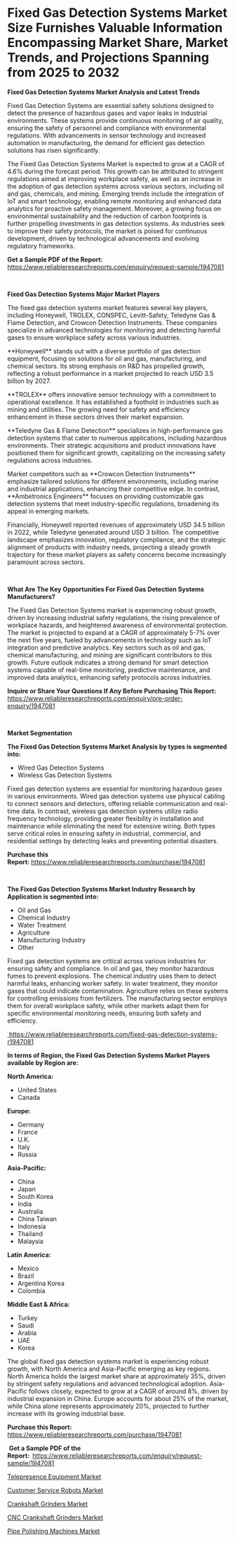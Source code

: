 <p><h1>Fixed Gas Detection Systems Market Size Furnishes Valuable Information Encompassing Market Share, Market Trends, and Projections Spanning from 2025 to 2032</h1></p><p><strong>Fixed Gas Detection Systems Market Analysis and Latest Trends</strong></p>
<p><p>Fixed Gas Detection Systems are essential safety solutions designed to detect the presence of hazardous gases and vapor leaks in industrial environments. These systems provide continuous monitoring of air quality, ensuring the safety of personnel and compliance with environmental regulations. With advancements in sensor technology and increased automation in manufacturing, the demand for efficient gas detection solutions has risen significantly.</p><p>The Fixed Gas Detection Systems Market is expected to grow at a CAGR of 4.6% during the forecast period. This growth can be attributed to stringent regulations aimed at improving workplace safety, as well as an increase in the adoption of gas detection systems across various sectors, including oil and gas, chemicals, and mining. Emerging trends include the integration of IoT and smart technology, enabling remote monitoring and enhanced data analytics for proactive safety management. Moreover, a growing focus on environmental sustainability and the reduction of carbon footprints is further propelling investments in gas detection systems. As industries seek to improve their safety protocols, the market is poised for continuous development, driven by technological advancements and evolving regulatory frameworks.</p></p>
<p><strong>Get a Sample PDF of the Report:&nbsp;</strong> <a href="https://www.reliableresearchreports.com/enquiry/request-sample/1947081?utm_campaign=36&utm_medium=2&utm_source=Github&utm_content=ia&utm_term=16022025&utm_id=fixed-gas-detection-systems">https://www.reliableresearchreports.com/enquiry/request-sample/1947081</a></p>
<p>&nbsp;</p>
<p><strong>Fixed Gas Detection Systems Major Market Players</strong></p>
<p><p>The fixed gas detection systems market features several key players, including Honeywell, TROLEX, CONSPEC, Levitt-Safety, Teledyne Gas & Flame Detection, and Crowcon Detection Instruments. These companies specialize in advanced technologies for monitoring and detecting harmful gases to ensure workplace safety across various industries.</p><p>**Honeywell** stands out with a diverse portfolio of gas detection equipment, focusing on solutions for oil and gas, manufacturing, and chemical sectors. Its strong emphasis on R&D has propelled growth, reflecting a robust performance in a market projected to reach USD 3.5 billion by 2027.</p><p>**TROLEX** offers innovative sensor technology with a commitment to operational excellence. It has established a foothold in industries such as mining and utilities. The growing need for safety and efficiency enhancement in these sectors drives their market expansion.</p><p>**Teledyne Gas & Flame Detection** specializes in high-performance gas detection systems that cater to numerous applications, including hazardous environments. Their strategic acquisitions and product innovations have positioned them for significant growth, capitalizing on the increasing safety regulations across industries.</p><p>Market competitors such as **Crowcon Detection Instruments** emphasize tailored solutions for different environments, including marine and industrial applications, enhancing their competitive edge. In contrast, **Ambetronics Engineers** focuses on providing customizable gas detection systems that meet industry-specific regulations, broadening its appeal in emerging markets.</p><p>Financially, Honeywell reported revenues of approximately USD 34.5 billion in 2022, while Teledyne generated around USD 3 billion. The competitive landscape emphasizes innovation, regulatory compliance, and the strategic alignment of products with industry needs, projecting a steady growth trajectory for these market players as safety concerns become increasingly paramount across sectors.</p></p>
<p>&nbsp;</p>
<p><strong>What Are The Key Opportunities For Fixed Gas Detection Systems Manufacturers?</strong></p>
<p><p>The Fixed Gas Detection Systems market is experiencing robust growth, driven by increasing industrial safety regulations, the rising prevalence of workplace hazards, and heightened awareness of environmental protection. The market is projected to expand at a CAGR of approximately 5-7% over the next five years, fueled by advancements in technology such as IoT integration and predictive analytics. Key sectors such as oil and gas, chemical manufacturing, and mining are significant contributors to this growth. Future outlook indicates a strong demand for smart detection systems capable of real-time monitoring, predictive maintenance, and improved data analytics, enhancing safety protocols across industries.</p></p>
<p><strong>Inquire or Share Your Questions If Any Before Purchasing This Report:</strong> <a href="https://www.reliableresearchreports.com/enquiry/pre-order-enquiry/1947081?utm_campaign=36&utm_medium=2&utm_source=Github&utm_content=ia&utm_term=16022025&utm_id=fixed-gas-detection-systems">https://www.reliableresearchreports.com/enquiry/pre-order-enquiry/1947081</a></p>
<p>&nbsp;</p>
<p><strong>Market Segmentation</strong></p>
<p><strong>The Fixed Gas Detection Systems Market Analysis by types is segmented into:</strong></p>
<p><ul><li>Wired Gas Detection Systems</li><li>Wireless Gas Detection Systems</li></ul></p>
<p><p>Fixed gas detection systems are essential for monitoring hazardous gases in various environments. Wired gas detection systems use physical cabling to connect sensors and detectors, offering reliable communication and real-time data. In contrast, wireless gas detection systems utilize radio frequency technology, providing greater flexibility in installation and maintenance while eliminating the need for extensive wiring. Both types serve critical roles in ensuring safety in industrial, commercial, and residential settings by detecting leaks and preventing potential disasters.</p></p>
<p><strong>Purchase this Report:&nbsp;</strong><a href="https://www.reliableresearchreports.com/purchase/1947081?utm_campaign=36&utm_medium=2&utm_source=Github&utm_content=ia&utm_term=16022025&utm_id=fixed-gas-detection-systems">https://www.reliableresearchreports.com/purchase/1947081</a></p>
<p>&nbsp;</p>
<p><strong>The Fixed Gas Detection Systems Market Industry Research by Application is segmented into:</strong></p>
<p><ul><li>Oil and Gas</li><li>Chemical Industry</li><li>Water Treatment</li><li>Agriculture</li><li>Manufacturing Industry</li><li>Other</li></ul></p>
<p><p>Fixed gas detection systems are critical across various industries for ensuring safety and compliance. In oil and gas, they monitor hazardous fumes to prevent explosions. The chemical industry uses them to detect harmful leaks, enhancing worker safety. In water treatment, they monitor gases that could indicate contamination. Agriculture relies on these systems for controlling emissions from fertilizers. The manufacturing sector employs them for overall workplace safety, while other markets adapt them for specific environmental monitoring needs, ensuring both safety and efficiency.</p></p>
<p><a href="https://www.reliableresearchreports.com/fixed-gas-detection-systems-r1947081?utm_campaign=36&utm_medium=2&utm_source=Github&utm_content=ia&utm_term=16022025&utm_id=fixed-gas-detection-systems">&nbsp;https://www.reliableresearchreports.com/fixed-gas-detection-systems-r1947081</a></p>
<p><strong>In terms of Region, the Fixed Gas Detection Systems Market Players available by Region are:</strong></p>
<p>
    <p> <strong> North America: </strong>
        <ul>
            <li>United States</li>
            <li>Canada</li>
        </ul>
        </p> 
    <p> <strong> Europe: </strong>
        <ul>
            <li>Germany</li>
            <li>France</li>
            <li>U.K.</li>
            <li>Italy</li>
            <li>Russia</li>
        </ul>
        </p> 
    <p> <strong> Asia-Pacific: </strong>
        <ul>
            <li>China</li>
            <li>Japan</li>
            <li>South Korea</li>
            <li>India</li>
            <li>Australia</li>
            <li>China Taiwan</li>
            <li>Indonesia</li>
            <li>Thailand</li>
            <li>Malaysia</li>
        </ul>
        </p> 
    <p> <strong> Latin America: </strong>
        <ul>
            <li>Mexico</li>
            <li>Brazil</li>
            <li>Argentina Korea</li>
            <li>Colombia</li>
        </ul>
        </p> 
    <p> <strong> Middle East & Africa: </strong>
        <ul>
            <li>Turkey</li>
            <li>Saudi</li>
            <li>Arabia</li>
            <li>UAE</li>
            <li>Korea</li>
        </ul>
    </p>
    </p>
<p><p>The global fixed gas detection systems market is experiencing robust growth, with North America and Asia-Pacific emerging as key regions. North America holds the largest market share at approximately 35%, driven by stringent safety regulations and advanced technological adoption. Asia-Pacific follows closely, expected to grow at a CAGR of around 8%, driven by industrial expansion in China. Europe accounts for about 25% of the market, while China alone represents approximately 20%, projected to further increase with its growing industrial base.</p></p>
<p><strong>Purchase this Report: </strong><a href="https://www.reliableresearchreports.com/purchase/1947081?utm_campaign=36&utm_medium=2&utm_source=Github&utm_content=ia&utm_term=16022025&utm_id=fixed-gas-detection-systems">https://www.reliableresearchreports.com/purchase/1947081</a></p>
<p>&nbsp;<strong>Get a Sample PDF of the Report:&nbsp;&nbsp;</strong><a href="https://www.reliableresearchreports.com/enquiry/request-sample/1947081?utm_campaign=36&utm_medium=2&utm_source=Github&utm_content=ia&utm_term=16022025&utm_id=fixed-gas-detection-systems">https://www.reliableresearchreports.com/enquiry/request-sample/1947081</a></p>
<p><strong></strong></p>
<p><p><a href="https://github.com/elitasvimal/Market-Research-Report-List-1/blob/main/telepresence-equipment-market.md?utm_campaign=36&utm_medium=2&utm_source=Github&utm_content=ia&utm_term=16022025&utm_id=fixed-gas-detection-systems">Telepresence Equipment Market</a></p><p><a href="https://github.com/raeezkenedz/Market-Research-Report-List-1/blob/main/customer-service-robots-market.md?utm_campaign=36&utm_medium=2&utm_source=Github&utm_content=ia&utm_term=16022025&utm_id=fixed-gas-detection-systems">Customer Service Robots Market</a></p><p><a href="https://github.com/meuskocov/Market-Research-Report-List-1/blob/main/crankshaft-grinders-market.md?utm_campaign=36&utm_medium=2&utm_source=Github&utm_content=ia&utm_term=16022025&utm_id=fixed-gas-detection-systems">Crankshaft Grinders Market</a></p><p><a href="https://github.com/binnazcassam/Market-Research-Report-List-1/blob/main/cnc-crankshaft-grinders-market.md?utm_campaign=36&utm_medium=2&utm_source=Github&utm_content=ia&utm_term=16022025&utm_id=fixed-gas-detection-systems">CNC Crankshaft Grinders Market</a></p><p><a href="https://github.com/genayziben/Market-Research-Report-List-1/blob/main/pipe-polishing-machines-market.md?utm_campaign=36&utm_medium=2&utm_source=Github&utm_content=ia&utm_term=16022025&utm_id=fixed-gas-detection-systems">Pipe Polishing Machines Market</a></p></p>